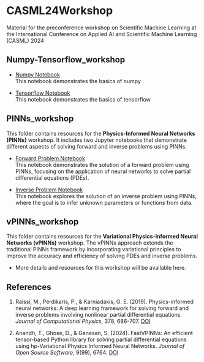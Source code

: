 # CASML24Workshop
Material for the preconference workshop on Scientific Machine Learning at the International Conference on Applied AI and Scientific Machine Learning (CASML) 2024

## Numpy-Tensorflow_workshop

- [Numpy Notebook](https://colab.research.google.com/github/airex-lab/CASML24Workshop/blob/main/Numpy_tensorflow_workshop/Numpy.ipynb)  
  This notebook demonstrates the basics of numpy
  
- [Tensorflow Notebook](https://colab.research.google.com/github/airex-lab/CASML24Workshop/blob/main/Numpy_tensorflow_workshop/Tensorflow.ipynb)  
  This notebook demonstrates the basics of tensorflow

## PINNs_workshop

This folder contains resources for the **Physics-Informed Neural Networks (PINNs)** workshop. It includes two Jupyter notebooks that demonstrate different aspects of solving forward and inverse problems using PINNs.

- [Forward Problem Notebook](https://colab.research.google.com/github/airex-lab/CASML24Workshop/blob/main/PINNs_workshop/forward_problem.ipynb)  
  This notebook demonstrates the solution of a forward problem using PINNs, focusing on the application of neural networks to solve partial differential equations (PDEs).
  
- [Inverse Problem Notebook](https://colab.research.google.com/github/airex-lab/CASML24Workshop/blob/main/PINNs_workshop/inverse_problem.ipynb)  
  This notebook explores the solution of an inverse problem using PINNs, where the goal is to infer unknown parameters or functions from data.

## vPINNs_workshop

This folder contains resources for the **Variational Physics-Informed Neural Networks (vPINNs)** workshop. The vPINNs approach extends the traditional PINNs framework by incorporating variational principles to improve the accuracy and efficiency of solving PDEs and inverse problems.


- More details and resources for this workshop will be available here.

## References

1. Raissi, M., Perdikaris, P., & Karniadakis, G. E. (2019). Physics-informed neural networks: A deep learning framework for solving forward and inverse problems involving nonlinear partial differential equations. *Journal of Computational Physics*, 378, 686-707. [DOI](https://www.sciencedirect.com/science/article/pii/S0021999118307125)

2. Anandh, T., Ghose, D., & Ganesan, S. (2024). FastVPINNs: An efficient tensor-based Python library for solving partial differential equations using hp-Variational Physics Informed Neural Networks. *Journal of Open Source Software*, 9(99), 6764. [DOI](https://joss.theoj.org/papers/10.21105/joss.06764.pdf)


